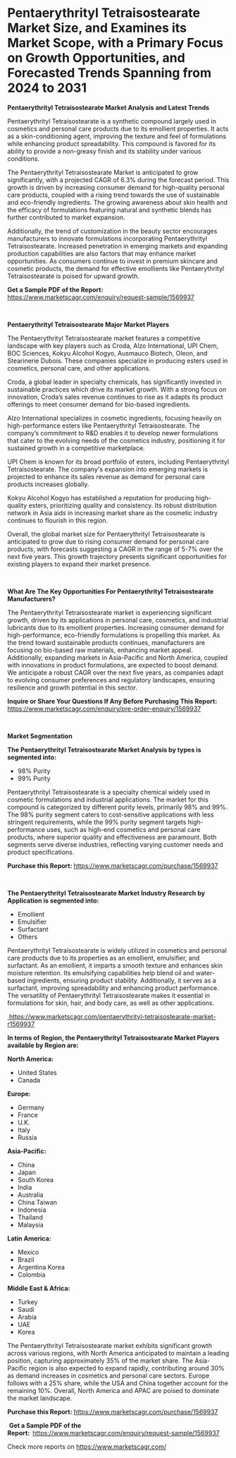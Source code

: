 <p><h1>Pentaerythrityl Tetraisostearate Market Size, and Examines its Market Scope, with a Primary Focus on Growth Opportunities, and Forecasted Trends Spanning from 2024 to 2031</h1></p><p><strong>Pentaerythrityl Tetraisostearate Market Analysis and Latest Trends</strong></p>
<p><p>Pentaerythrityl Tetraisostearate is a synthetic compound largely used in cosmetics and personal care products due to its emollient properties. It acts as a skin-conditioning agent, improving the texture and feel of formulations while enhancing product spreadability. This compound is favored for its ability to provide a non-greasy finish and its stability under various conditions.</p><p>The Pentaerythrityl Tetraisostearate Market is anticipated to grow significantly, with a projected CAGR of 6.3% during the forecast period. This growth is driven by increasing consumer demand for high-quality personal care products, coupled with a rising trend towards the use of sustainable and eco-friendly ingredients. The growing awareness about skin health and the efficacy of formulations featuring natural and synthetic blends has further contributed to market expansion.</p><p>Additionally, the trend of customization in the beauty sector encourages manufacturers to innovate formulations incorporating Pentaerythrityl Tetraisostearate. Increased penetration in emerging markets and expanding production capabilities are also factors that may enhance market opportunities. As consumers continue to invest in premium skincare and cosmetic products, the demand for effective emollients like Pentaerythrityl Tetraisostearate is poised for upward growth.</p></p>
<p><strong>Get a Sample PDF of the Report:&nbsp;</strong> <a href="https://www.marketscagr.com/enquiry/request-sample/1569937?utm_campaign=2008&utm_medium=2&utm_source=Github&utm_content=ia&utm_term=29122024&utm_id=pentaerythrityl-tetraisostearate">https://www.marketscagr.com/enquiry/request-sample/1569937</a></p>
<p>&nbsp;</p>
<p><strong>Pentaerythrityl Tetraisostearate Major Market Players</strong></p>
<p><p>The Pentaerythrityl Tetraisostearate market features a competitive landscape with key players such as Croda, Alzo International, UPI Chem, BOC Sciences, Kokyu Alcohol Kogyo, Ausmauco Biotech, Oleon, and Stearinerie Dubois. These companies specialize in producing esters used in cosmetics, personal care, and other applications.</p><p>Croda, a global leader in specialty chemicals, has significantly invested in sustainable practices which drive its market growth. With a strong focus on innovation, Croda’s sales revenue continues to rise as it adapts its product offerings to meet consumer demand for bio-based ingredients.</p><p>Alzo International specializes in cosmetic ingredients, focusing heavily on high-performance esters like Pentaerythrityl Tetraisostearate. The company’s commitment to R&D enables it to develop newer formulations that cater to the evolving needs of the cosmetics industry, positioning it for sustained growth in a competitive marketplace.</p><p>UPI Chem is known for its broad portfolio of esters, including Pentaerythrityl Tetraisostearate. The company's expansion into emerging markets is projected to enhance its sales revenue as demand for personal care products increases globally.</p><p>Kokyu Alcohol Kogyo has established a reputation for producing high-quality esters, prioritizing quality and consistency. Its robust distribution network in Asia aids in increasing market share as the cosmetic industry continues to flourish in this region.</p><p>Overall, the global market size for Pentaerythrityl Tetraisostearate is anticipated to grow due to rising consumer demand for personal care products, with forecasts suggesting a CAGR in the range of 5-7% over the next five years. This growth trajectory presents significant opportunities for existing players to expand their market presence.</p></p>
<p>&nbsp;</p>
<p><strong>What Are The Key Opportunities For Pentaerythrityl Tetraisostearate Manufacturers?</strong></p>
<p><p>The Pentaerythrityl Tetraisostearate market is experiencing significant growth, driven by its applications in personal care, cosmetics, and industrial lubricants due to its emollient properties. Increasing consumer demand for high-performance, eco-friendly formulations is propelling this market. As the trend toward sustainable products continues, manufacturers are focusing on bio-based raw materials, enhancing market appeal. Additionally, expanding markets in Asia-Pacific and North America, coupled with innovations in product formulations, are expected to boost demand. We anticipate a robust CAGR over the next five years, as companies adapt to evolving consumer preferences and regulatory landscapes, ensuring resilience and growth potential in this sector.</p></p>
<p><strong>Inquire or Share Your Questions If Any Before Purchasing This Report:</strong> <a href="https://www.marketscagr.com/enquiry/pre-order-enquiry/1569937?utm_campaign=2008&utm_medium=2&utm_source=Github&utm_content=ia&utm_term=29122024&utm_id=pentaerythrityl-tetraisostearate">https://www.marketscagr.com/enquiry/pre-order-enquiry/1569937</a></p>
<p>&nbsp;</p>
<p><strong>Market Segmentation</strong></p>
<p><strong>The Pentaerythrityl Tetraisostearate Market Analysis by types is segmented into:</strong></p>
<p><ul><li>98% Purity</li><li>99% Purity</li></ul></p>
<p><p>Pentaerythrityl Tetraisostearate is a specialty chemical widely used in cosmetic formulations and industrial applications. The market for this compound is categorized by different purity levels, primarily 98% and 99%. The 98% purity segment caters to cost-sensitive applications with less stringent requirements, while the 99% purity segment targets high-performance uses, such as high-end cosmetics and personal care products, where superior quality and effectiveness are paramount. Both segments serve diverse industries, reflecting varying customer needs and product specifications.</p></p>
<p><strong>Purchase this Report:&nbsp;</strong><a href="https://www.marketscagr.com/purchase/1569937?utm_campaign=2008&utm_medium=2&utm_source=Github&utm_content=ia&utm_term=29122024&utm_id=pentaerythrityl-tetraisostearate">https://www.marketscagr.com/purchase/1569937</a></p>
<p>&nbsp;</p>
<p><strong>The Pentaerythrityl Tetraisostearate Market Industry Research by Application is segmented into:</strong></p>
<p><ul><li>Emollient</li><li>Emulsifier</li><li>Surfactant</li><li>Others</li></ul></p>
<p><p>Pentaerythrityl Tetraisostearate is widely utilized in cosmetics and personal care products due to its properties as an emollient, emulsifier, and surfactant. As an emollient, it imparts a smooth texture and enhances skin moisture retention. Its emulsifying capabilities help blend oil and water-based ingredients, ensuring product stability. Additionally, it serves as a surfactant, improving spreadability and enhancing product performance. The versatility of Pentaerythrityl Tetraisostearate makes it essential in formulations for skin, hair, and body care, as well as other applications.</p></p>
<p><a href="https://www.marketscagr.com/pentaerythrityl-tetraisostearate-market-r1569937?utm_campaign=2008&utm_medium=2&utm_source=Github&utm_content=ia&utm_term=29122024&utm_id=pentaerythrityl-tetraisostearate">&nbsp;https://www.marketscagr.com/pentaerythrityl-tetraisostearate-market-r1569937</a></p>
<p><strong>In terms of Region, the Pentaerythrityl Tetraisostearate Market Players available by Region are:</strong></p>
<p>
    <p> <strong> North America: </strong>
        <ul>
            <li>United States</li>
            <li>Canada</li>
        </ul>
        </p> 
    <p> <strong> Europe: </strong>
        <ul>
            <li>Germany</li>
            <li>France</li>
            <li>U.K.</li>
            <li>Italy</li>
            <li>Russia</li>
        </ul>
        </p> 
    <p> <strong> Asia-Pacific: </strong>
        <ul>
            <li>China</li>
            <li>Japan</li>
            <li>South Korea</li>
            <li>India</li>
            <li>Australia</li>
            <li>China Taiwan</li>
            <li>Indonesia</li>
            <li>Thailand</li>
            <li>Malaysia</li>
        </ul>
        </p> 
    <p> <strong> Latin America: </strong>
        <ul>
            <li>Mexico</li>
            <li>Brazil</li>
            <li>Argentina Korea</li>
            <li>Colombia</li>
        </ul>
        </p> 
    <p> <strong> Middle East & Africa: </strong>
        <ul>
            <li>Turkey</li>
            <li>Saudi</li>
            <li>Arabia</li>
            <li>UAE</li>
            <li>Korea</li>
        </ul>
    </p>
    </p>
<p><p>The Pentaerythrityl Tetraisostearate market exhibits significant growth across various regions, with North America anticipated to maintain a leading position, capturing approximately 35% of the market share. The Asia-Pacific region is also expected to expand rapidly, contributing around 30% as demand increases in cosmetics and personal care sectors. Europe follows with a 25% share, while the USA and China together account for the remaining 10%. Overall, North America and APAC are poised to dominate the market landscape.</p></p>
<p><strong>Purchase this Report: </strong><a href="https://www.marketscagr.com/purchase/1569937?utm_campaign=2008&utm_medium=2&utm_source=Github&utm_content=ia&utm_term=29122024&utm_id=pentaerythrityl-tetraisostearate">https://www.marketscagr.com/purchase/1569937</a></p>
<p>&nbsp;<strong>Get a Sample PDF of the Report:&nbsp;&nbsp;</strong><a href="https://www.marketscagr.com/enquiry/request-sample/1569937?utm_campaign=2008&utm_medium=2&utm_source=Github&utm_content=ia&utm_term=29122024&utm_id=pentaerythrityl-tetraisostearate">https://www.marketscagr.com/enquiry/request-sample/1569937</a></p>
<p><strong></strong></p>
<p>Check more reports on <a href="https://www.marketscagr.com/?utm_campaign=2008&utm_medium=2&utm_source=Github&utm_content=ia&utm_term=29122024&utm_id=pentaerythrityl-tetraisostearate">https://www.marketscagr.com/</a></p>